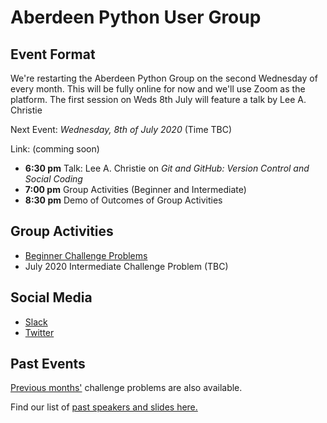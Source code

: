 # Aberdeen Python User Group

## Event Format

We're restarting the Aberdeen Python Group on the second Wednesday of every month. This will be fully online for now and we'll use Zoom as the platform. The first session on Weds 8th July will feature a talk by Lee A. Christie

Next Event: *Wednesday, 8th of July 2020* (Time TBC)

Link: (comming soon)

- **6:30 pm** Talk: Lee A. Christie on *Git and GitHub: Version Control and Social Coding*
- **7:00 pm** Group Activities (Beginner and Intermediate)
- **8:30 pm** Demo of Outcomes of Group Activities

## Group Activities

- [Beginner Challenge Problems](beginner.md)
- July 2020 Intermediate Challenge Problem (TBC)

## Social Media

- [Slack](https://join.slack.com/t/python-aberdeen/shared_invite/zt-fe4vr06d-TavzVV4ZusCxYLEdCqxsyQ)
- [Twitter](https://twitter.com/pythonaberdeen)

## Past Events

[Previous months'](/previous) challenge problems are also available.

Find our list of [past speakers and slides here.](https://github.com/PythonAberdeen/user_group/wiki/Speakers)
